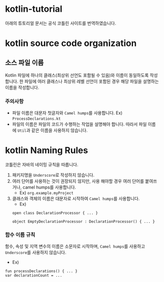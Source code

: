 # kotlin-tutorial

아래의 튜토리얼 문서는 공식 코틀린 사이트를 번역하였습니다.

# kotlin source code organization

## 소스 파일 이름

Kotlin 파일에 하나의 클래스(최상위 선언도 포함될 수 있음)와 이름이 동일하도록
작성합니다. 한 파일에 여러 클래스나 최상위 레벨 선언이 포함된 경우 해당 파일을
설명하는 이름을 작성합니다.
### 주의사항
  - 파일 이름은 대문자 첫글자와 `Camel humps`를 사용합니다. Ex) `ProcessDeclarations.kt`
  - 파일의 이름은 파일의 코드가 수행하는 작업을 설명해야 합니다. 따라서 파일 이름에 `Util`과 같은 이름을 사용하지 않습니다.
   
# kotlin Naming Rules

코틀린은 자바의 네이밍 규칙을 따릅니다.
1. 패키지명을 `Underscore`로 작성하지 않습니다.
2. 여러 단어를 사용하는 것이 권장되지 않지만, 사용 해야할 경우 여러 단어를 붙여쓰거나, camel humps를 사용합니다.
   - Ex) `org.example.myProject`
3. 클래스와 객체의 이름은 대문자로 시작하여 `Camel humps`를 사용합니다.
   - Ex)
   ```
   open class DeclarationProcessor { ... }
   
   object EmptyDeclarationProcessor : DeclarationProcessor() { ... }
   ```  

### 함수 이름 규칙
함수, 속성 및 지역 변수의 이름은 소문자로 시작하며, `Camel humps`를 사용하고 `Underscore`를 사용하지 않습니다.
   - Ex)
   ```
   fun processDeclarations() { ... }
   var declarationCount = ...
   ```
